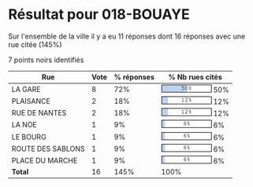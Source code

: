 # Résultat pour 018-BOUAYE

Sur l'ensemble de la ville il y a eu 11 réponses dont 16 réponses avec une rue citée (145%)

7 points noirs identifiés

| Rue | Vote | % réponses | % Nb rues cités|
|-----|------|------------|----------------|
| LA GARE | 8 | 72% | <img src="../../img/bar_50.gif" />&nbsp;50%|
| PLAISANCE | 2 | 18% | <img src="../../img/bar_12.gif" />&nbsp;12%|
| RUE DE NANTES | 2 | 18% | <img src="../../img/bar_12.gif" />&nbsp;12%|
| LA NOE | 1 | 9% | <img src="../../img/bar_6.gif" />&nbsp;6%|
| LE BOURG | 1 | 9% | <img src="../../img/bar_6.gif" />&nbsp;6%|
| ROUTE DES SABLONS | 1 | 9% | <img src="../../img/bar_6.gif" />&nbsp;6%|
| PLACE DU MARCHE | 1 | 9% | <img src="../../img/bar_6.gif" />&nbsp;6%|
| **Total** | 16 | 145% | 100%|
